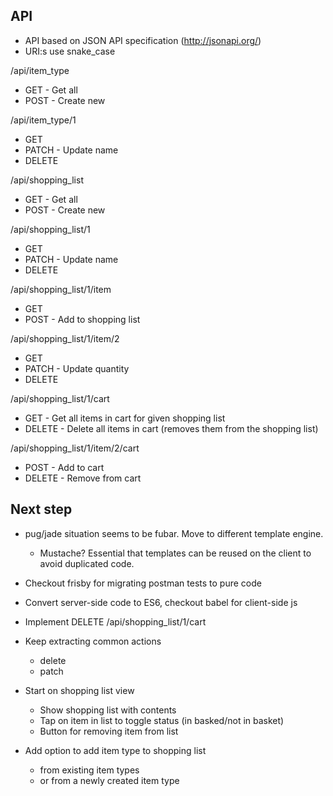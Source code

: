 API
---

* API based on JSON API specification (http://jsonapi.org/)
* URI:s use snake_case

/api/item_type
* GET - Get all
* POST - Create new

/api/item_type/1
* GET
* PATCH - Update name
* DELETE

/api/shopping_list
* GET - Get all
* POST - Create new

/api/shopping_list/1
* GET
* PATCH - Update name
* DELETE

/api/shopping_list/1/item
* GET
* POST - Add to shopping list

/api/shopping_list/1/item/2
* GET
* PATCH - Update quantity
* DELETE

/api/shopping_list/1/cart
* GET - Get all items in cart for given shopping list
* DELETE - Delete all items in cart (removes them from the shopping list)

/api/shopping_list/1/item/2/cart
* POST - Add to cart
* DELETE - Remove from cart

Next step
---------

* pug/jade situation seems to be fubar. Move to different template engine.
  * Mustache? Essential that templates can be reused on the client to avoid duplicated code.

* Checkout frisby for migrating postman tests to pure code

* Convert server-side code to ES6, checkout babel for client-side js

* Implement DELETE /api/shopping_list/1/cart

* Keep extracting common actions
  * delete
  * patch

* Start on shopping list view
  * Show shopping list with contents
  * Tap on item in list to toggle status (in basked/not in basket)
  * Button for removing item from list

* Add option to add item type to shopping list
  * from existing item types
  * or from a newly created item type